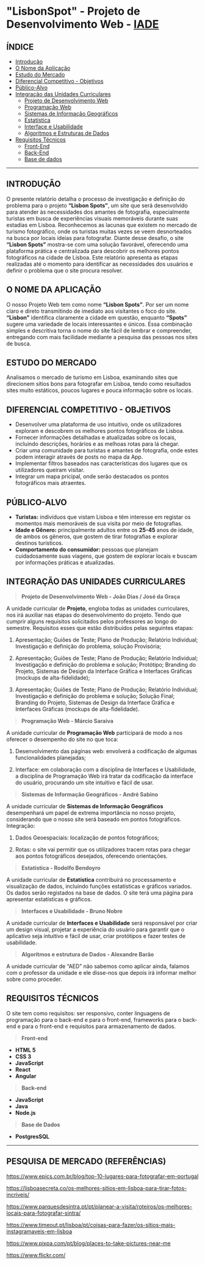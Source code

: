 # "LisbonSpot" - Projeto de Desenvolvimento Web - [IADE](https://www.iade.europeia.pt/)

## ÍNDICE

- [Introdução](#introdução)
- [O Nome da Aplicação](#o-nome-da-aplicação)
- [Estudo do Mercado](#estudo-do-mercado)
- [Diferencial Competitivo - Objetivos](#DIFERENCIAL-COMPETITIVO-OBJETIVOS)
- [Público-Alvo](#Público-alvo)
- [Integração das Unidades Curriculares]()
  - [Projeto de Desenvolvimento Web]()
  - [Programação Web]()
  - [Sistemas de Informação Geográficos]()
  - [Estatística]()
  - [Interface e Usabilidade]()
  - [Algoritmos e Estruturas de Dados]()
- [Requisitos Técnicos]()
  - [Front-End]()
  - [Back-End]()
  - [Base de dados](#Base%20de%20dados)
___

## INTRODUÇÃO
O presente relatório detalha o processo de investigação e definição do problema para o projeto **“Lisbon Spots”**, um site que será desenvolvido para atender às necessidades dos amantes de fotografia, especialmente turistas em busca de experiências visuais memoráveis durante suas estadias em Lisboa. Reconhecemos as lacunas que existem no mercado de turismo fotográfico, onde os turistas muitas vezes se veem desnorteados na busca por locais ideias para fotografar. Diante desse desafio, o site **“Lisbon Spots”** mostra-se com uma solução favorável, oferecendo uma plataforma prática e centralizada para descobrir os melhores pontos fotográficos na cidade de Lisboa. Este relatório apresenta as etapas realizadas até o momento para identificar as necessidades dos usuários e definir o problema que o site procura resolver.


## O NOME DA APLICAÇÃO

O nosso Projeto Web tem como nome **“Lisbon Spots”**. Por ser um nome claro e direto transmitindo de imediato aos visitantes o foco do site. **“Lisbon”** identifica claramente a cidade em questão, enquanto **“Spots”** sugere uma variedade de locais interessantes e únicos. Essa combinação simples e descritiva torna o nome do site fácil de lembrar e compreender, entregando com mais facilidade mediante a pesquisa das pessoas nos sites de busca. 


## ESTUDO DO MERCADO

Analisamos o mercado de turismo em Lisboa, examinando sites que direcionem sítios bons para fotografar em Lisboa, tendo como resultados sites muito estáticos, poucos lugares e pouca informação sobre os locais. 


## DIFERENCIAL COMPETITIVO - OBJETIVOS

- Desenvolver uma plataforma de uso intuitivo, onde os utilizadores exploram e descobrem os melhores pontos fotográficos de Lisboa.
- Fornecer informações detalhadas e atualizadas sobre os locais, incluindo descrições, horários e as melhoas rotas para lá chegar.
- Criar uma comunidade para turistas e amantes de fotografia, onde estes podem interagir através de posts no mapa da App. 
- Implementar filtros baseados nas características dos lugares que os utilizadores queiram visitar.
- Integrar um mapa pricipal, onde serão destacados os pontos fotográficos mais atraentes.


## PÚBLICO-ALVO

- **Turistas:** indivíduos que vistam Lisboa e têm interesse em registar os momentos mais memoráveis de sua visita por meio de fotografias.
- **Idade e Gênero:** principalmente adultos entre os **25-45** anos de idade, de ambos os gêneros, que gostem de tirar fotografias e explorar destinos turísticos.
- **Comportamento do consumidor:** pessoas que planejam cuidadosamente suas viagens, que gostem de explorar locais e buscam por informações práticas e atualizadas.


## INTEGRAÇÃO DAS UNIDADES CURRICULARES

>__Projeto de Desenvolvimento Web - João Dias / José da Graça__

A unidade curricular de **Projeto**, engloba todas as unidades curriculares, nos irá auxiliar nas etapas do desenvolvimento do projeto. Tendo que cumprir alguns requisitos solicitados pelos professores ao longo do semestre. Requisitos esses que estão distribuídos pelas seguintes etapas:

1. Apresentação; Guiões de Teste; Plano de Produção; Relatório Individual; Investigação e definição do problema, solução Provisória;

2. Apresentação; Guiões de Teste; Plano de Produção; Relatório Individual; Investigação e definição do problema e solução; Protótipo; Branding do Projeto, Sistemas de Design da Interface Gráfica e Interfaces Gráficas (mockups de alta-fidelidade);

3. Apresentação; Guiões de Teste; Plano de Produção; Relatório Individual; Investigação e definição do problema e solução; Solução Final; Branding do Projeto, Sistemas de Design da Interface Gráfica e Interfaces Gráficas (mockups de alta-fidelidade).



>__Programação Web - Márcio Saraiva__

A unidade curricular de **Programação Web** participará de modo a nos oferecer o desempenho do site no que toca: 

1. Desenvolvimento das páginas web: envolverá a codificação de algumas funcionalidades planejadas;

2. Interface: em colaboração com a disciplina de Interfaces e Usabilidade, a disciplina de Programação Web irá tratar da codificação da interface do usuário, procurando um site intuitivo e fácil de usar.


>__Sistemas de Informação Geográficos - André Sabino__

A unidade curricular de **Sistemas de Informação Geográficos** desempenhará um papel de extrema importância no nosso projeto, considerando que o nosso site será baseado em pontos fotográficos. Integração:

1. Dados Geoespaciais: localização de pontos fotográficos;

2. Rotas: o site vai permitir que os utilizadores tracem rotas para chegar aos pontos fotográficos desejados, oferecendo orientações.


>__Estatística - Rodolfo Bendoyro__

A unidade curricular de **Estatística** contribuirá no processamento e visualização de dados, incluindo funções estatísticas e gráficos variados. Os dados serão registados na base de dados. O site terá uma página para apresentar estatísticas e gráficos.


>__Interfaces e Usabilidade - Bruno Nobre__

A unidade curricular de **Interfaces e Usabilidade** será responsável por criar um design visual, projetar a experiência do usuário para garantir que o aplicativo seja intuitivo e fácil de usar, criar protótipos e fazer testes de usabilidade.


>__Algoritmos e estrutura de Dados - Alexandre Barão__

A unidade curricular de “AED” não sabemos como aplicar ainda, falamos com o professor da unidade e ele disse-nos que depois irá informar melhor sobre como proceder. 


## REQUISITOS TÉCNICOS

O site tem como requisitos: ser responsivo, conter linguagens de programação para o back-end e para o front-end, frameworks para o back-end e para o front-end e requisitos para armazenamento de dados.

>__Front-end__

- **HTML 5**
- **CSS 3**
- **JavaScript**
- **React**
- **Angular**

>__Back-end__

- **JavaScript**
- **Java**
- **Node.js**

>__Base de Dados__

- **PostgresSQL**

___

## PESQUISA DE MERCADO (REFERÊNCIAS)

https://www.epics.com.br/blog/top-10-lugares-para-fotografar-em-portugal

https://lisboasecreta.co/os-melhores-sitios-em-lisboa-para-tirar-fotos-incriveis/

https://www.parquesdesintra.pt/pt/planear-a-visita/roteiros/os-melhores-locais-para-fotografar-sintra/

https://www.timeout.pt/lisboa/pt/coisas-para-fazer/os-sitios-mais-instagramaveis-em-lisboa

https://www.pixpa.com/pt/blog/places-to-take-pictures-near-me

https://www.flickr.com/

